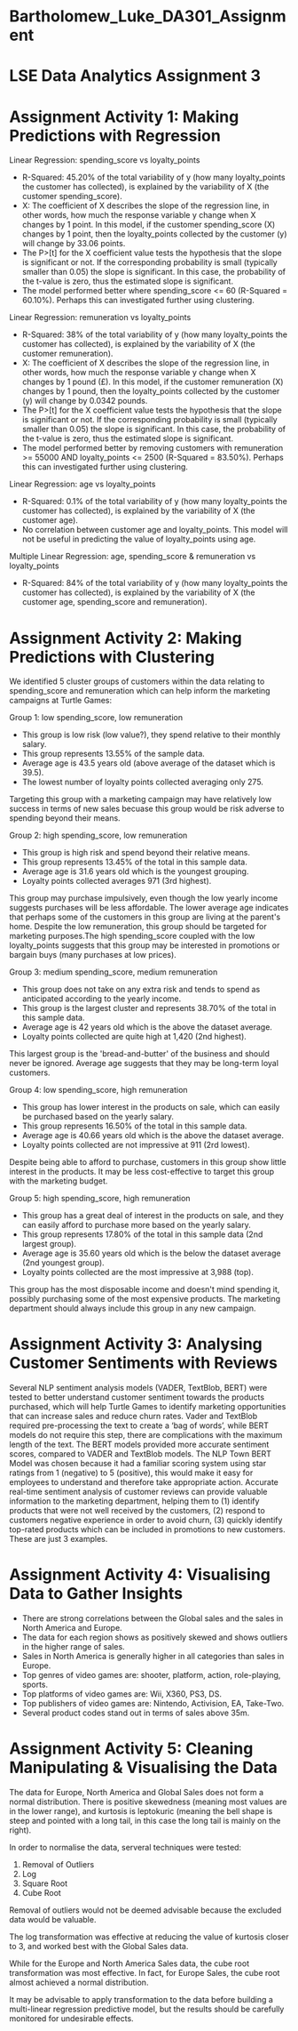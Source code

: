 # Bartholomew_Luke_DA301_Assignment
LSE Data Analytics Assignment 3
===========================================================================
# Assignment Activity 1: Making Predictions with Regression

Linear Regression: spending_score vs loyalty_points
- R-Squared: 45.20% of the total variability of y (how many loyalty_points the customer has collected), is explained by the variability of X (the customer spending_score).
- X: The coefficient of X describes the slope of the regression line, in other words, how much the response variable y change when X changes by 1 point. In this model, if the customer spending_score (X) changes by 1 point, then the loyalty_points collected by the customer (y) will change by 33.06 points. 
- The P>[t] for the X coefficient value tests the hypothesis that the slope is significant or not. If the corresponding probability is small (typically smaller than 0.05) the slope is significant. In this case, the probability of the t-value is zero, thus the estimated slope is significant.
- The model performed better where spending_score <= 60 (R-Squared = 60.10%). Perhaps this can investigated further using clustering.

Linear Regression: remuneration vs loyalty_points
- R-Squared: 38% of the total variability of y (how many loyalty_points the customer has collected), is explained by the variability of X (the customer remuneration).
- X: The coefficient of X describes the slope of the regression line, in other words, how much the response variable y change when X changes by 1 pound (£). In this model, if the customer remuneration (X) changes by 1 pound, then the loyalty_points collected by the customer (y) will change by 0.0342 pounds. 
- The P>[t] for the X coefficient value tests the hypothesis that the slope is significant or not. If the corresponding probability is small (typically smaller than 0.05) the slope is significant. In this case, the probability of the t-value is zero, thus the estimated slope is significant.
- The model performed better by removing customers with remuneration >= 55000 AND loyalty_points <= 2500 (R-Squared = 83.50%). Perhaps this can investigated further using clustering.

Linear Regression: age vs loyalty_points
- R-Squared: 0.1% of the total variability of y (how many loyalty_points the customer has collected), is explained by the variability of X (the customer age).
- No correlation between customer age and loyalty_points. This model will not be useful in predicting the value of loyalty_points using age.

Multiple Linear Regression: age, spending_score & remuneration vs loyalty_points
- R-Squared: 84% of the total variability of y (how many loyalty_points the customer has collected), is explained by the variability of X (the customer age, spending_score and remuneration).

# Assignment Activity 2: Making Predictions with Clustering

We identified 5 cluster groups of customers within the data relating to spending_score and remuneration which can help inform the marketing campaigns at Turtle Games:

Group 1: low spending_score, low remuneration
- This group is low risk (low value?), they spend relative to their monthly salary.
- This group represents 13.55% of the sample data.
- Average age is 43.5 years old (above average of the dataset which is 39.5). 
- The lowest number of loyalty points collected averaging only 275.

Targeting this group with a marketing campaign may have relatively low success in terms of new sales becuase this group would be risk adverse to spending beyond their means. 


Group 2: high spending_score, low remuneration
- This group is high risk and spend beyond their relative means.
- This group represents 13.45% of the total in this sample data.
- Average age is 31.6 years old which is the youngest grouping.
- Loyalty points collected averages 971 (3rd highest).

This group may purchase impulsively, even though the low yearly income suggests purchases will be less affordable. The lower average age indicates that perhaps some of the customers in this group are living at the parent's home. Despite the low remuneration, this group should be targeted for marketing purposes.The high spending_score coupled with the low loyalty_points suggests that this group may be interested in promotions or bargain buys (many purchases at low prices).


Group 3: medium spending_score, medium remuneration
- This group does not take on any extra risk and tends to spend as anticipated according to the yearly income.
- This group is the largest cluster and represents 38.70% of the total in this sample data.
- Average age is 42 years old which is the above the dataset average.
- Loyalty points collected are quite high at 1,420 (2nd highest).

This largest group is the 'bread-and-butter' of the business and should never be ignored. Average age suggests that they may be long-term loyal customers.


Group 4: low spending_score, high remuneration
- This group has lower interest in the products on sale, which can easily be purchased based on the yearly salary.
- This group represents 16.50% of the total in this sample data.
- Average age is 40.66 years old which is the above the dataset average.
- Loyalty points collected are not impressive at 911 (2rd lowest).

Despite being able to afford to purchase, customers in this group show little interest in the products. It may be less cost-effective to target this group with the marketing budget.
    

Group 5: high spending_score, high remuneration
- This group has a great deal of interest in the products on sale, and they can easily afford to purchase more based on the yearly salary.
- This group represents 17.80% of the total in this sample data (2nd largest group).
- Average age is 35.60 years old which is the below the dataset average (2nd youngest group).
- Loyalty points collected are the most impressive at 3,988 (top).
    
This group has the most disposable income and doesn't mind spending it, possibly purchasing some of the most expensive products. The marketing department should always include this group in any new campaign.

# Assignment Activity 3: Analysing Customer Sentiments with Reviews

Several NLP sentiment analysis models (VADER, TextBlob, BERT) were tested to better understand customer sentiment towards the products purchased, which will help Turtle Games to identify marketing opportunities that can increase sales and reduce churn rates. Vader and TextBlob required pre-processing the text to create a ‘bag of words’, while BERT models do not require this step, there are complications with the maximum length of the text. The BERT models provided more accurate sentiment scores, compared to VADER and TextBlob models. The NLP Town BERT Model was chosen because it had a familiar scoring system using star ratings from 1 (negative) to 5 (positive), this would make it easy for employees to understand and therefore take appropriate action. Accurate real-time sentiment analysis of customer reviews can provide valuable information to the marketing department, helping them to (1) identify products that were not well received by the customers, (2) respond to customers negative experience in order to avoid churn, (3) quickly identify top-rated products which can be included in promotions to new customers. These are just 3 examples.

# Assignment Activity 4: Visualising Data to Gather Insights

- There are strong correlations between the Global sales and the sales in North America and Europe.
- The data for each region shows as positively skewed and shows outliers in the higher range of sales.
- Sales in North America is generally higher in all categories than sales in Europe.
- Top genres of video games are: shooter, platform, action, role-playing, sports.
- Top platforms of video games are: Wii, X360, PS3, DS.
- Top publishers of video games are: Nintendo, Activision, EA, Take-Two.
- Several product codes stand out in terms of sales above 35m.

# Assignment Activity 5: Cleaning Manipulating & Visualising the Data

The data for Europe, North America and Global Sales does not form a normal distribution. There is positive skewedness (meaning most values are in the lower range), and kurtosis is leptokuric (meaning the bell shape is steep and pointed with a long tail, in this case the long tail is mainly on the right).

In order to normalise the data, serveral techniques were tested:
1. Removal of Outliers
2. Log
3. Square Root
4. Cube Root

Removal of outliers would not be deemed advisable because the excluded data would be valuable.

The log transformation was effective at reducing the value of kurtosis closer to 3, and worked best with the Global Sales data.

While for the Europe and North America Sales data, the cube root transformation was most effective. In fact, for Europe Sales, the cube root almost achieved a normal distribution.

It may be advisable to apply transformation to the data before building a multi-linear regression predictive model, but the results should be carefully monitored for undesirable effects. 
